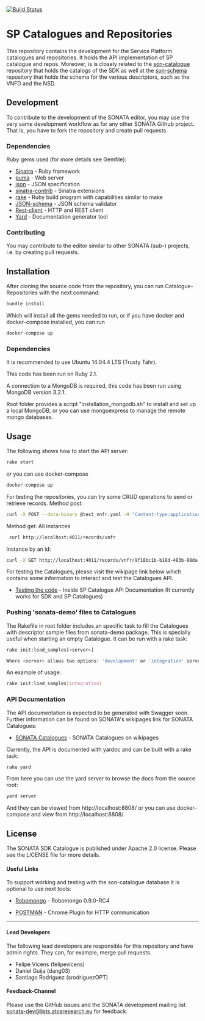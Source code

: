[![Build Status](http://jenkins.sonata-nfv.eu/buildStatus/icon?job=son-catalogue-repos)](http://jenkins.sonata-nfv.eu/job/son-catalogue-repos)

# SP Catalogues and Repositories
This repository contains the development for the Service Platform catalogues and repositories. It holds the API implementation of SP catalogue and repos. Moreover, is is closely related to the [son-catalogue](https://github.com/sonata-nfv/son-catalogue) repository that holds the catalogs of the SDK as well at the [son-schema](https://github.com/sonata-nfv/son-schema) repository that holds the schema for the various descriptors, such as the VNFD and the NSD.

## Development
To contribute to the development of the SONATA editor, you may use the very same development workflow as for any other SONATA Github project. That is, you have to fork the repository and create pull requests.

### Dependencies
Ruby gems used (for more details see Gemfile):

* [Sinatra](http://www.sinatrarb.com/) - Ruby framework
* [puma](http://puma.io/) - Web server
* [json](https://github.com/flori/json) - JSON specification
* [sinatra-contrib](https://github.com/sinatra/sinatra-contrib) - Sinatra extensions
* [rake](http://rake.rubyforge.org/) - Ruby build program with capabilities similar to make
* [JSON-schema](https://github.com/ruby-json-schema/json-schema) - JSON schema validator
* [Rest-client](https://github.com/rest-client/rest-client) - HTTP and REST client
* [Yard](https://github.com/lsegal/yard) - Documentation generator tool

### Contributing
You may contribute to the editor similar to other SONATA (sub-) projects, i.e. by creating pull requests.

## Installation

After cloning the source code from the repository, you can run Catalogue-Repositories with the next command:

```sh
bundle install
```
Which will install all the gems needed to run, or if you have docker and docker-compose installed, you can run

```sh
docker-compose up
```

### Dependencies
It is recommended to use Ubuntu 14.04.4 LTS (Trusty Tahr).

This code has been run on Ruby 2.1.

A connection to a MongoDB is required, this code has been run using MongoDB version 3.2.1.

Root folder provides a script "installation_mongodb.sh" to install and set up a local MongoDB, or you can use mongoexpress to manage the remote mongo databases.

## Usage
The following shows how to start the API server:

```sh
rake start
```

or you can use docker-compose

```sh
docker-compose up
```
For testing the repositories, you can try some CRUD operations to send or retrieve records.
Method post:

```sh
curl -X POST --data-binary @test_vnfr.yaml -H "Content-type:application/x-yaml" http://localhost:4011/records/vnfr

```

Method get:
All instances

```sh
 curl http://localhost:4011/records/vnfr
```

Instance by an id:

```sh
curl -X GET http://localhost:4011/records/vnfr/9f18bc1b-b18d-483b-88da-a600e9255868
```
For testing the Catalogues, please visit the wikipage link below which contains some information to interact and test the Catalogues API.

* [Testing the code](http://wiki.sonata-nfv.eu/index.php/SONATA_Catalogues) - Inside SP Catalogue API Documentation (It currently works for SDK and SP Catalogues)

### Pushing 'sonata-demo' files to Catalogues

The Rakefile in root folder includes an specific task to fill the Catalogues with descriptor sample files from
sonata-demo package. This is specially useful when starting an empty Catalogue. It can be run with a rake task:

```sh
rake init:load_samples[<server>]

Where <server> allows two options: 'development' or 'integration' server deployment
```
An example of usage:

```sh
rake init:load_samples[integration]
```

### API Documentation

The API documentation is expected to be generated with Swagger soon. Further information can be found on SONATA's wikipages link for SONATA Catalogues:

* [SONATA Catalogues](http://wiki.sonata-nfv.eu/index.php/SONATA_Catalogues) - SONATA Catalogues on wikipages

Currently, the API is documented with yardoc and can be built with a rake task:

```sh
rake yard
```

From here you can use the yard server to browse the docs from the source root:

```sh
yard server
```

And they can be viewed from http://localhost:8808/
or you can use docker-compose and view from http://localhost:8808/

## License

The SONATA SDK Catalogue is published under Apache 2.0 license. Please see the LICENSE file for more details.

#### Useful Links

To support working and testing with the son-catalogue database it is optional to use next tools:

* [Robomongo](https://robomongo.org/download) - Robomongo 0.9.0-RC4

* [POSTMAN](https://www.getpostman.com/) - Chrome Plugin for HTTP communication

---
#### Lead Developers

The following lead developers are responsible for this repository and have admin rights. They can, for example, merge pull requests.

* Felipe Vicens (felipevicens)
* Daniel Guija (dang03)
* Santiago Rodriguez (srodriguezOPT)

#### Feedback-Channel

Please use the GitHub issues and the SONATA development mailing list sonata-dev@lists.atosresearch.eu for feedback.
